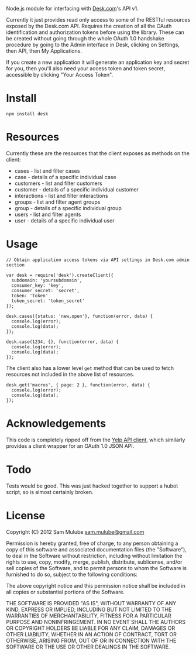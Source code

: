 Node.js module for interfacing with [Desk.com](http://desk.com)'s API v1. 

Currently it just provides read only access to some of the RESTful resources
exposed by the Desk.com API. Requires the creation of all the OAuth
identification and authorization tokens before using the library. These can be
created without going through the whole OAuth 1.0 handshake procedure by going
to the Admin interface in Desk, clicking on Settings, then API, then My
Applications.

If you create a new application it will generate an application key and secret
for you, then you'll also need your access token and token secret, accessible
by clicking "Your Access Token".

# Install

    npm install desk

# Resources

Currently these are the resources that the client exposes as methods on the
client:

 * cases - list and filter cases
 * case - details of a specific individual case
 * customers - list and filter customers
 * customer - details of a specific individual customer
 * interactions - list and filter interactions
 * groups - list and filter agent groups
 * group - details of a specific individual group
 * users - list and filter agents
 * user - details of a specific individual user

# Usage

    // Obtain application access tokens via API settings in Desk.com admin section

    var desk = require('desk').createClient({
      subdomain: 'yoursubdomain',
      consumer_key: 'key',
      consumer_secret: 'secret',
      token: 'token'
      token_secret: 'token_secret'
    });

    desk.cases({status: 'new,open'}, function(error, data) {
      console.log(error);
      console.log(data);
    });

    desk.case(1234, {}, function(error, data) {
      console.log(error);
      console.log(data);
    });

The client also has a lower level `get` method that can be used to fetch
resources not included in the above list of resources.

    desk.get('macros', { page: 2 }, function(error, data) {
      console.log(error);
      console.log(data);
    });

# Acknowledgements

This code is completely ripped off from the [Yelp API
client](https://github.com/olalonde/node-yelp), which similarly provides a
client wrapper for an OAuth 1.0 JSON API.

# Todo

Tests would be good. This was just hacked together to support a hubot script,
so is almost certainly broken.

# License

Copyright (C) 2012 Sam Mulube sam.mulube@gmail.com

Permission is hereby granted, free of charge, to any person obtaining a copy of
this software and associated documentation files (the "Software"), to deal in
the Software without restriction, including without limitation the rights to
use, copy, modify, merge, publish, distribute, sublicense, and/or sell copies
of the Software, and to permit persons to whom the Software is furnished to do
so, subject to the following conditions:

The above copyright notice and this permission notice shall be included in all
copies or substantial portions of the Software.

THE SOFTWARE IS PROVIDED "AS IS", WITHOUT WARRANTY OF ANY KIND, EXPRESS OR
IMPLIED, INCLUDING BUT NOT LIMITED TO THE WARRANTIES OF MERCHANTABILITY,
FITNESS FOR A PARTICULAR PURPOSE AND NONINFRINGEMENT. IN NO EVENT SHALL THE
AUTHORS OR COPYRIGHT HOLDERS BE LIABLE FOR ANY CLAIM, DAMAGES OR OTHER
LIABILITY, WHETHER IN AN ACTION OF CONTRACT, TORT OR OTHERWISE, ARISING FROM,
OUT OF OR IN CONNECTION WITH THE SOFTWARE OR THE USE OR OTHER DEALINGS IN THE
SOFTWARE.
